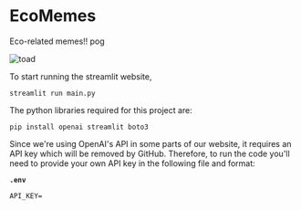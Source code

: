 # EcoMemes
Eco-related memes!! pog

![toad](https://www.rekoforest.org/wp-content/uploads/2023/07/rer-frog-vs-toad.jpg)

To start running the streamlit website,

```
streamlit run main.py
```

The python libraries required for this project are:

```
pip install openai streamlit boto3
```

Since we're using OpenAI's API in some parts of our website, it requires an API key which will be removed by GitHub. Therefore, to run the code you'll need to provide your own API key in the following file and format:

**`.env`**
```
API_KEY=
```
